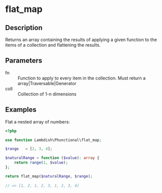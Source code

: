 # flat_map

## Description
Returns an array containing the results of applying a given function to the items of a collection and flattening the results.

## Parameters

<dl>
   <dt>fn</dt>
  <dd>Function to apply to every item in the collection. Must return a array|Traversable|Generator</dd>
  
  <dt>coll</dt>
  <dd>Collection of 1-n dimensions</dd>
</dl>

## Examples

Flat a nested array of numbers:
```php
<?php

use function Lambdish\Phunctional\flat_map;

$range   = [2, 3, 4];

$naturalRange = function ($value): array {
    return range(1, $value);
};

return flat_map($naturalRange, $range);
            
// => [1, 2, 1, 2, 3, 1, 2, 3, 4]
```
